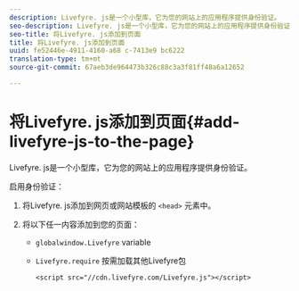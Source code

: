 ```yaml
---
description: Livefyre. js是一个小型库，它为您的网站上的应用程序提供身份验证。
seo-description: Livefyre. js是一个小型库，它为您的网站上的应用程序提供身份验证。
seo-title: 将Livefyre. js添加到页面
title: 将Livefyre. js添加到页面
uuid: fe52446e-4911-4160-a68 c-7413e9 bc6222
translation-type: tm+mt
source-git-commit: 67aeb3de964473b326c88c3a3f81ff48a6a12652

---
```



# 将Livefyre. js添加到页面{#add-livefyre-js-to-the-page}

Livefyre. js是一个小型库，它为您的网站上的应用程序提供身份验证。

启用身份验证：

1. 将Livefyre. js添加到网页或网站模板的 `<head>` 元素中。
1. 将以下任一内容添加到您的页面：

   * `globalwindow.Livefyre` variable
   * `Livefyre.require` 按需加载其他Livefyre包

      ```
      <script src="//cdn.livefyre.com/Livefyre.js"></script>
      ```

